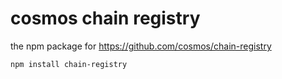 # cosmos chain registry

the npm package for https://github.com/cosmos/chain-registry

```
npm install chain-registry
```